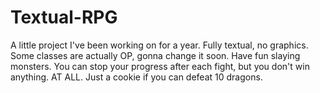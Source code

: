 # Textual-RPG
A little project I've been working on for a year. Fully textual, no graphics. Some classes are actually OP, gonna change it soon. Have fun slaying monsters. You can stop your progress after each fight, but you don't win anything. AT ALL. Just a cookie if you can defeat 10 dragons.
